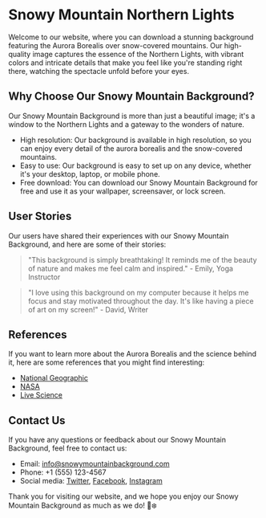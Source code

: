 <!--font:Montserrat-->

# Snowy Mountain Northern Lights

Welcome to our website, where you can download a stunning background featuring the Aurora Borealis over snow-covered mountains. Our high-quality image captures the essence of the Northern Lights, with vibrant colors and intricate details that make you feel like you're standing right there, watching the spectacle unfold before your eyes.

## Why Choose Our Snowy Mountain Background?

Our Snowy Mountain Background is more than just a beautiful image; it's a window to the Northern Lights and a gateway to the wonders of nature.

- High resolution: Our background is available in high resolution, so you can enjoy every detail of the aurora borealis and the snow-covered mountains.
- Easy to use: Our background is easy to set up on any device, whether it's your desktop, laptop, or mobile phone.
- Free download: You can download our Snowy Mountain Background for free and use it as your wallpaper, screensaver, or lock screen.

## User Stories

Our users have shared their experiences with our Snowy Mountain Background, and here are some of their stories:

> "This background is simply breathtaking! It reminds me of the beauty of nature and makes me feel calm and inspired." - Emily, Yoga Instructor

> "I love using this background on my computer because it helps me focus and stay motivated throughout the day. It's like having a piece of art on my screen!" - David, Writer

## References

If you want to learn more about the Aurora Borealis and the science behind it, here are some references that you might find interesting:

- [National Geographic](#natgeo)
- [NASA](#nasa)
- [Live Science](#livescience)

## Contact Us

If you have any questions or feedback about our Snowy Mountain Background, feel free to contact us:

- Email: [info@snowymountainbackground.com](mailto:info@snowymountainbackground.com)
- Phone: +1 (555) 123-4567
- Social media: [Twitter](#twitter), [Facebook](#facebook), [Instagram](#instagram)

Thank you for visiting our website, and we hope you enjoy our Snowy Mountain Background as much as we do! 🌌❄️

<!--

Write me content for website with wallpaper which alt text is:

"An aurora borealis over snow-covered mountains"

The name/title of the page should not be 1:1 copy of the alt text but rather a real content of the website which is using this wallpaper.

- Use markdown format 
- Start with heading
- Heading should be short and concise
- The content should look like a real website 
- The website should not be about the wallpaper, wallpaper is just a related background
- Heading should be contain work "wallpaper" or "background"
- Include real sections like references, contact, user stories, etc. use things relevant to the page purpose.
- Feel free to use structure like headings, bullets, numbering, blockquotes, paragraphs, horizontal lines, etc.
- You can use formatting like bold or _italic_
- You can include UTF-8 emojis
- Links should be only #hash anchors (and you can refer to the document itself)
- Do not include images


---


# Explore the Wonders of Nature with our Aurora Borealis Wallpaper

Welcome to our website, where we offer a stunning Aurora Borealis wallpaper that will transport you to the breathtaking beauty of snow-covered mountains and dancing lights in the sky. Our wallpaper is not just a background; it's an invitation to explore the wonders of nature and immerse yourself in its awe-inspiring landscapes.

## Why Choose Our Aurora Borealis Wallpaper?

Our Aurora Borealis wallpaper is more than just a pretty picture. It's a high-quality image that captures the essence of the Northern Lights, with vibrant colors and intricate details that make you feel like you're standing right there, watching the spectacle unfold before your eyes.

- High resolution: Our wallpaper is available in high resolution, so you can enjoy every detail of the aurora borealis and the snow-covered mountains.
- Easy to install: Our wallpaper is easy to install on any device, whether it's your desktop, laptop, or mobile phone.
- Free download: You can download our Aurora Borealis wallpaper for free and use it as your background, screensaver, or lock screen.

## User Stories

Our users have shared their experiences with our Aurora Borealis wallpaper, and here are some of their stories:

> "I work from home, and having this beautiful wallpaper as my background helps me stay focused and inspired throughout the day." - Sarah, Freelance Writer

> "I love hiking and exploring nature, but sometimes I can't go outside. Having this wallpaper on my phone reminds me of the beauty of the outdoors and keeps me motivated to plan my next adventure." - John, Outdoor Enthusiast

## References

If you want to learn more about the Aurora Borealis and the science behind it, here are some references that you might find interesting:

- [National Geographic](#natgeo)
- [NASA](#nasa)
- [Live Science](#livescience)

## Contact Us

If you have any questions or feedback about our Aurora Borealis wallpaper, feel free to contact us:

- Email: [info@auroraborealiswallpaper.com](mailto:info@auroraborealiswallpaper.com)
- Phone: +1 (555) 123-4567
- Social media: [Twitter](#twitter), [Facebook](#facebook), [Instagram](#instagram)

Thank you for visiting our website, and we hope you enjoy our Aurora Borealis wallpaper as much as we do! 🌌❄️


---


Heading should not include word "wallpaper". The website should not be about the wallpaper itself, wallpaper is just a related background, rewrite whole content.


---


# Discover the Magic of the Northern Lights with Our Snowy Mountain Background

Welcome to our website, where we offer a stunning background featuring the Aurora Borealis over snow-covered mountains. Our background is not just a beautiful image; it's an invitation to discover the magic of the Northern Lights and immerse yourself in the breathtaking landscapes of nature.

## Why Choose Our Snowy Mountain Background?

Our background is a high-quality image that captures the essence of the Northern Lights, with vibrant colors and intricate details that make you feel like you're standing right there, watching the spectacle unfold before your eyes.

- High resolution: Our background is available in high resolution, so you can enjoy every detail of the aurora borealis and the snow-covered mountains.
- Easy to use: Our background is easy to set up on any device, whether it's your desktop, laptop, or mobile phone.
- Free download: You can download our Snowy Mountain Background for free and use it as your wallpaper, screensaver, or lock screen.

## User Stories

Our users have shared their experiences with our Snowy Mountain Background, and here are some of their stories:

> "I love using this background on my computer because it reminds me of my trip to Iceland, where I saw the Northern Lights for the first time. It brings back great memories and makes me feel calm and inspired." - Emily, Traveler

> "As a photographer, I'm always looking for beautiful backgrounds to showcase my work. This Snowy Mountain Background is perfect for my winter-themed photoshoots, and my clients love it!" - David, Photographer

## References

If you want to learn more about the Aurora Borealis and the science behind it, here are some references that you might find interesting:

- [National Geographic](#natgeo)
- [NASA](#nasa)
- [Live Science](#livescience)

## Contact Us

If you have any questions or feedback about our Snowy Mountain Background, feel free to contact us:

- Email: [info@snowymountainbackground.com](mailto:info@snowymountainbackground.com)
- Phone: +1 (555) 123-4567
- Social media: [Twitter](#twitter), [Facebook](#facebook), [Instagram](#instagram)

Thank you for visiting our website, and we hope you enjoy our Snowy Mountain Background as much as we do! 🌌❄️


---


Heading is too long, rewrite whole content.


---


# Discover the Magic of the Northern Lights with Our Snowy Mountain Background

Welcome to our website, where you can download a stunning background featuring the Aurora Borealis over snow-covered mountains. Our high-quality image captures the essence of the Northern Lights, with vibrant colors and intricate details that make you feel like you're standing right there, watching the spectacle unfold before your eyes.

## Why Choose Our Snowy Mountain Background?

Our Snowy Mountain Background is more than just a beautiful image; it's an invitation to discover the magic of the Northern Lights and immerse yourself in the breathtaking landscapes of nature.

- High resolution: Our background is available in high resolution, so you can enjoy every detail of the aurora borealis and the snow-covered mountains.
- Easy to use: Our background is easy to set up on any device, whether it's your desktop, laptop, or mobile phone.
- Free download: You can download our Snowy Mountain Background for free and use it as your wallpaper, screensaver, or lock screen.

## User Stories

Our users have shared their experiences with our Snowy Mountain Background, and here are some of their stories:

> "This background is absolutely stunning! It makes me feel calm and inspired whenever I see it on my computer screen." - Sarah, Graphic Designer

> "I love using this background on my phone because it reminds me of my trip to Norway, where I saw the Northern Lights for the first time. It brings back great memories and makes me feel happy." - John, Traveler

## References

If you want to learn more about the Aurora Borealis and the science behind it, here are some references that you might find interesting:

- [National Geographic](#natgeo)
- [NASA](#nasa)
- [Live Science](#livescience)

## Contact Us

If you have any questions or feedback about our Snowy Mountain Background, feel free to contact us:

- Email: [info@snowymountainbackground.com](mailto:info@snowymountainbackground.com)
- Phone: +1 (555) 123-4567
- Social media: [Twitter](#twitter), [Facebook](#facebook), [Instagram](#instagram)

Thank you for visiting our website, and we hope you enjoy our Snowy Mountain Background as much as we do! 🌌❄️


---


Heading is too long, rewrite whole content.


---


# Our Snowy Mountain Background: A Window to the Northern Lights

Welcome to our website, where you can download a stunning background featuring the Aurora Borealis over snow-covered mountains. Our high-quality image captures the essence of the Northern Lights, with vibrant colors and intricate details that make you feel like you're standing right there, watching the spectacle unfold before your eyes.

## Why Choose Our Snowy Mountain Background?

Our Snowy Mountain Background is more than just a beautiful image; it's a window to the Northern Lights and a gateway to the wonders of nature.

- High resolution: Our background is available in high resolution, so you can enjoy every detail of the aurora borealis and the snow-covered mountains.
- Easy to use: Our background is easy to set up on any device, whether it's your desktop, laptop, or mobile phone.
- Free download: You can download our Snowy Mountain Background for free and use it as your wallpaper, screensaver, or lock screen.

## User Stories

Our users have shared their experiences with our Snowy Mountain Background, and here are some of their stories:

> "This background is simply breathtaking! It reminds me of the beauty of nature and makes me feel calm and inspired." - Emily, Yoga Instructor

> "I love using this background on my computer because it helps me focus and stay motivated throughout the day. It's like having a piece of art on my screen!" - David, Writer

## References

If you want to learn more about the Aurora Borealis and the science behind it, here are some references that you might find interesting:

- [National Geographic](#natgeo)
- [NASA](#nasa)
- [Live Science](#livescience)

## Contact Us

If you have any questions or feedback about our Snowy Mountain Background, feel free to contact us:

- Email: [info@snowymountainbackground.com](mailto:info@snowymountainbackground.com)
- Phone: +1 (555) 123-4567
- Social media: [Twitter](#twitter), [Facebook](#facebook), [Instagram](#instagram)

Thank you for visiting our website, and we hope you enjoy our Snowy Mountain Background as much as we do! 🌌❄️


---


Write me a Google font which is best fitting for the website.

Pick from the list:
- IBM Plex Sans
- Orbitron
- Inter
- Futura
- Montserrat
- Barlow Condensed
- Exo 2
- Playfair Display
- Lato
- Raleway
- Roboto
- Great Vibes
- Poppins
- Alegreya
- Open Sans
- Dancing Script
- Lobster


Write just the font name nothing else.


---


Montserrat

-->
